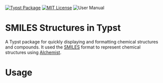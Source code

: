 [![Typst Package](https://img.shields.io/badge/dynamic/toml?url=https%3A%2F%2Fraw.githubusercontent.com%2FTypsium%2Ftypsium-smiles%2Fmain%2Ftypst.toml&query=%24.package.version&prefix=v&logo=typst&label=package&color=239DAD)](https://typst.app/universe/package/quick-cards)
[![MIT License](https://img.shields.io/badge/license-MIT-blue)](https://github.com/Typsium/typsium/blob/main/LICENSE)
![User Manual](https://img.shields.io/badge/manual-.pdf-purple)

# SMILES Structures in Typst

A Typst package for quickly displaying and formatting chemical structures and compounds. It used the [SMILES](opensmiles.org/opensmiles.html) format to represent chemical structures using [Alchemist](https://github.com/Typsium/alchemist).

# Usage
